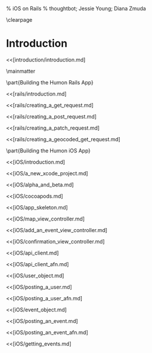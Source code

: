 % iOS on Rails
% thoughtbot; Jessie Young; Diana Zmuda

\clearpage

# Introduction

<<[introduction/introduction.md]

\mainmatter

\part{Building the Humon Rails App}

<<[rails/introduction.md]

<<[rails/creating_a_get_request.md]

<<[rails/creating_a_post_request.md]

<<[rails/creating_a_patch_request.md]

<<[rails/creating_a_geocoded_get_request.md]

\part{Building the Humon iOS App}

<<[iOS/introduction.md]

<<[iOS/a_new_xcode_project.md]

<<[iOS/alpha_and_beta.md]

<<[iOS/cocoapods.md]

<<[iOS/app_skeleton.md]

<<[iOS/map_view_controller.md]

<<[iOS/add_an_event_view_controller.md]

<<[iOS/confirmation_view_controller.md]

<<[iOS/api_client.md]

<<[iOS/api_client_afn.md]

<<[iOS/user_object.md]

<<[iOS/posting_a_user.md]

<<[iOS/posting_a_user_afn.md]

<<[iOS/event_object.md]

<<[iOS/posting_an_event.md]

<<[iOS/posting_an_event_afn.md]

<<[iOS/getting_events.md]
